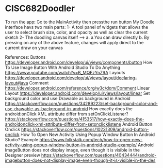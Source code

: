 # CISC682Doodler

To run the app:
  Go to the MainActivity then pressthe run button
  My Doodle interface havs two main parts:
    1- A tool panel of widgets that allows the user to select brush size, color, and opacity as well as clear the current sketch 
    2- The doodling canvas itself -->
        a. a.You can draw directly 
        b. By pressing on any of the above feature, changes will apply direct to the current draw on your canvas

References:
  Buttons 
  https://developer.android.com/develop/ui/views/components/button
  How To Use Image Button With Android Studio To Do Anything
  https://www.youtube.com/watch?v=B_MQEzYnZ9A
  Layouts
  https://developer.android.com/develop/ui/views/layout/declaring-layout#java
  Comment
  https://developer.android.com/reference/org/w3c/dom/Comment
  Linear Layout
  https://developer.android.com/develop/ui/views/layout/linear
  Set background color and use Drawable as background in Android
  https://stackoverflow.com/questions/34289223/set-background-color-and-use-drawable-as-background-in-android
  How exactly does the android:onClick XML attribute differ from setOnClickListener?
  https://stackoverflow.com/questions/4153517/how-exactly-does-the-androidonclick-xml-attribute-differ-from-setonclicklistene
  Android Button Onclick
  https://stackoverflow.com/questions/10231309/android-button-onclick
  How To Open New Activity Using Popup Window Button In Android Studio? Example
  https://www.folkstalk.com/tech/how-to-open-new-activity-using-popup-window-button-in-android-studio-example/
  Android ImageButton does not display image, even though it is visible in the Designer preview
  https://stackoverflow.com/questions/40434444/android-imagebutton-does-not-display-image-even-though-it-is-visible-in-the-des
